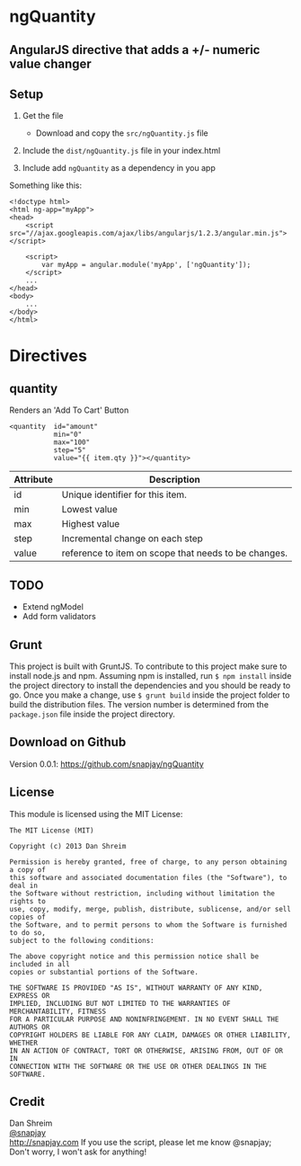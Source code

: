 ngQuantity
======

AngularJS directive that adds a  +/- numeric value changer
-----------------------------------------------------------------


Setup
-----
1. Get the file
    * Download and copy the  `src/ngQuantity.js` file

2. Include the  `dist/ngQuantity.js` file in your index.html
3. Include add `ngQuantity` as  a dependency in you app

Something like this:
```
<!doctype html>
<html ng-app="myApp">
<head>
    <script src="//ajax.googleapis.com/ajax/libs/angularjs/1.2.3/angular.min.js"></script>

    <script>
        var myApp = angular.module('myApp', ['ngQuantity']);
    </script>
    ...
</head>
<body>
    ...
</body>
</html>
```


# Directives


## quantity

Renders an 'Add To Cart' Button

```
<quantity  id="amount"
           min="0"
           max="100"
           step="5"
           value="{{ item.qty }}"></quantity>
```


| Attribute  |  Description |
| ------------- | ------------- |
| id  | Unique identifier for this item.  |
| min | Lowest value  |
| max | Highest value|
| step | Incremental change on each step  |
| value | reference to item on scope that needs to be changes. |

## TODO

 * Extend ngModel
 * Add form validators



Grunt
------------
This project is built with GruntJS. To contribute to this project make sure to install node.js and npm.
Assuming npm is installed, run `$ npm install` inside the project directory to install the dependencies and you should
be ready to go.
Once you make a change, use `$ grunt build` inside the project folder to build the distribution files.
The version number is determined from the `package.json` file inside the project directory.


Download on Github
------------------
Version 0.0.1: https://github.com/snapjay/ngQuantity



License
-------

This module is licensed using the MIT License:

```
The MIT License (MIT)

Copyright (c) 2013 Dan Shreim

Permission is hereby granted, free of charge, to any person obtaining a copy of
this software and associated documentation files (the "Software"), to deal in
the Software without restriction, including without limitation the rights to
use, copy, modify, merge, publish, distribute, sublicense, and/or sell copies of
the Software, and to permit persons to whom the Software is furnished to do so,
subject to the following conditions:

The above copyright notice and this permission notice shall be included in all
copies or substantial portions of the Software.

THE SOFTWARE IS PROVIDED "AS IS", WITHOUT WARRANTY OF ANY KIND, EXPRESS OR
IMPLIED, INCLUDING BUT NOT LIMITED TO THE WARRANTIES OF MERCHANTABILITY, FITNESS
FOR A PARTICULAR PURPOSE AND NONINFRINGEMENT. IN NO EVENT SHALL THE AUTHORS OR
COPYRIGHT HOLDERS BE LIABLE FOR ANY CLAIM, DAMAGES OR OTHER LIABILITY, WHETHER
IN AN ACTION OF CONTRACT, TORT OR OTHERWISE, ARISING FROM, OUT OF OR IN
CONNECTION WITH THE SOFTWARE OR THE USE OR OTHER DEALINGS IN THE SOFTWARE.
```



Credit
------
Dan Shreim <br />
<a href="http://www.twitter.com/snapjay/">@snapjay</a> <br />
http://snapjay.com
If you use the script, please let me know @snapjay;  Don't worry, I won't ask for anything!
